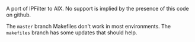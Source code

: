 A port of IPFilter to AIX. No support is implied by the presence of this code on github.

The `master` branch Makefiles don't work in most environments. The `makefiles` branch has some updates that should help.
